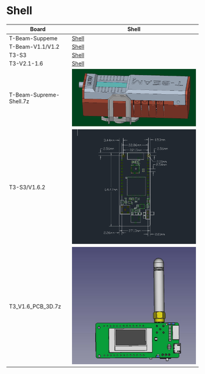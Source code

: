 
# Shell

| Board                   | Shell                                       |
| ----------------------- | ------------------------------------------- |
| T-Beam-Suppeme          | [Shell](./T-Beam-Suppeme.7z)                |
| T-Beam-V1.1/V1.2        | [Shell](./T-Beam-V1X.7z)                    |
| T3-S3                   | [Shell](./T3-S3.7z)                         |
| T3-V2.1-1.6             | [Shell](./T3-V2.1-1.6.7z)                   |
| T-Beam-Supreme-Shell.7z | ![Shell](./images/T-Beam-Supreme-Shell.png) |
| T3-S3/V1.6.2            | ![dxf](./images/T3-V1.6-DXF.png)            |
| T3_V1.6_PCB_3D.7z       | ![dxf](./images/T3-V1.6-PCB.jpg)            |


